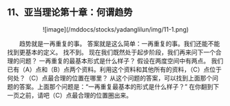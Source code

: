 ## 11、亚当理论第十章：何谓趋势

<div align="center">![image](/mddocs/stocks/yadanglilun/img/11-1.png)</div>
 
　　趋势就是一再重复的事。 答案就是这么简单：一再重复的事。我们还能不能找到更基本的定义。 找不到。 现在我们既然处于起步阶段，我们再来问下一个合理的问题？ 一再重复的最基本形式是什么样子？ 假设在两度空间中有两点。 我们已有（A）点和（B）点两个资料。利用这个资料和其他所有的资料，（C）点位于何处？（C）点最合理的位置在哪里？ 从这个问题的答案，可以找到上面那个问题的答案。上面那个问题是：“一再重复最基本的形式是什么样子？” 在你翻到下一页之前，请吧（C）点最合理的位置圈出来。
